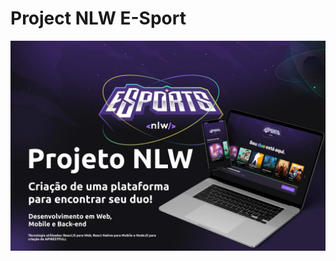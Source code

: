 # Project NLW E-Sport


![photoMain](https://github.com/Diego-Lopes/nlw9-eSport/blob/main/assets/capa.webp)
